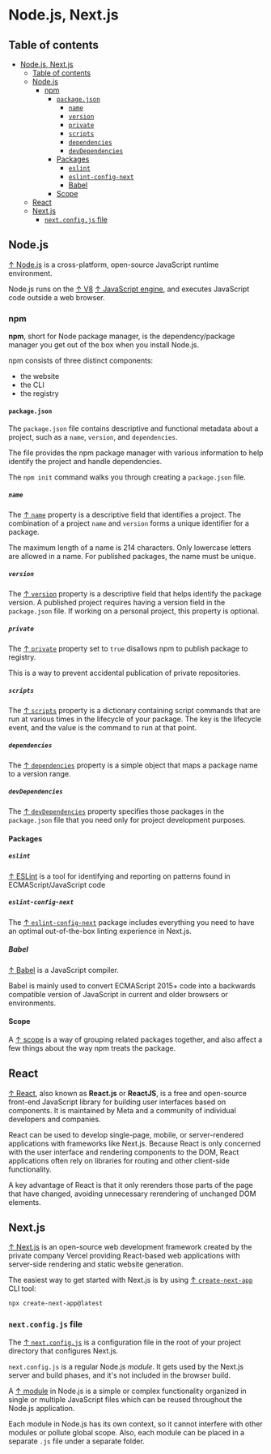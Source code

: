 # Node.js, Next.js

## Table of contents

- [Node.js, Next.js](#nodejs-nextjs)
  - [Table of contents](#table-of-contents)
  - [Node.js](#nodejs)
    - [npm](#npm)
      - [`package.json`](#packagejson)
        - [`name`](#name)
        - [`version`](#version)
        - [`private`](#private)
        - [`scripts`](#scripts)
        - [`dependencies`](#dependencies)
        - [`devDependencies`](#devdependencies)
      - [Packages](#packages)
        - [`eslint`](#eslint)
        - [`eslint-config-next`](#eslint-config-next)
        - [Babel](#babel)
      - [Scope](#scope)
  - [React](#react)
  - [Next.js](#nextjs)
    - [`next.config.js` file](#nextconfigjs-file)

## Node.js

[↑ Node.js](https://nodejs.org) is a cross-platform, open-source JavaScript runtime environment.

Node.js runs on the [↑ V8](https://en.wikipedia.org/wiki/V8_(JavaScript_engine)) [↑ JavaScript engine](https://en.wikipedia.org/wiki/JavaScript_engine), and executes JavaScript code outside a web browser.

### npm

**npm**, short for Node package manager, is the dependency/package manager you get out of the box when you install Node.js.

npm consists of three distinct components:

- the website
- the CLI
- the registry

#### `package.json`

The `package.json` file contains descriptive and functional metadata about a project, such as a `name`, `version`, and `dependencies`.

The file provides the npm package manager with various information to help identify the project and handle dependencies.

The `npm init` command walks you through creating a `package.json` file.

##### `name`

The [↑ `name`](https://docs.npmjs.com/cli/v10/configuring-npm/package-json#name) property is a descriptive field that identifies a project. The combination of a project `name` and `version` forms a unique identifier for a package.

The maximum length of a name is 214 characters. Only lowercase letters are allowed in a name. For published packages, the name must be unique.

##### `version`

The [↑ `version`](https://docs.npmjs.com/cli/v10/configuring-npm/package-json#version) property is a descriptive field that helps identify the package version. A published project requires having a version field in the `package.json` file. If working on a personal project, this property is optional.

##### `private`

The [↑ `private`](https://docs.npmjs.com/cli/v10/configuring-npm/package-json#private) property set to `true` disallows npm to publish package to registry.

This is a way to prevent accidental publication of private repositories.

##### `scripts`

The [↑ `scripts`](https://docs.npmjs.com/cli/v10/using-npm/scripts) property is a dictionary containing script commands that are run at various times in the lifecycle of your package. The key is the lifecycle event, and the value is the command to run at that point.

##### `dependencies`

The [↑ `dependencies`](https://docs.npmjs.com/cli/v10/configuring-npm/package-json#dependencies ) property is a simple object that maps a package name to a version range.

##### `devDependencies`

The [↑ `devDependencies`](https://docs.npmjs.com/cli/v10/configuring-npm/package-json#devdependencies) property specifies those packages in the `package.json` file that you need only for project development purposes.

#### Packages

##### `eslint`

[↑ ESLint](https://eslint.org) is a tool for identifying and reporting on patterns found in ECMAScript/JavaScript code

##### `eslint-config-next`

The [↑ `eslint-config-next`](https://nextjs.org/docs/app/building-your-application/configuring/eslint) package includes everything you need to have an optimal out-of-the-box linting experience in Next.js.

##### Babel

[↑ Babel](https://babeljs.io) is a JavaScript compiler.

Babel is mainly used to convert ECMAScript 2015+ code into a backwards compatible version of JavaScript in current and older browsers or environments.

#### Scope

A [↑ scope](https://docs.npmjs.com/cli/v9/using-npm/scope) is a way of grouping related packages together, and also affect a few things about the way npm treats the package.

## React

[↑ React](https://react.dev), also known as **React.js** or **ReactJS**, is a free and open-source front-end JavaScript library for building user interfaces based on components. It is maintained by Meta and a community of individual developers and companies.

React can be used to develop single-page, mobile, or server-rendered applications with frameworks like Next.js. Because React is only concerned with the user interface and rendering components to the DOM, React applications often rely on libraries for routing and other client-side functionality.

A key advantage of React is that it only rerenders those parts of the page that have changed, avoiding unnecessary rerendering of unchanged DOM elements.

## Next.js

[↑ Next.js](https://nextjs.org) is an open-source web development framework created by the private company Vercel providing React-based web applications with server-side rendering and static website generation.

The easiest way to get started with Next.js is by using [↑ `create-next-app`](https://nextjs.org/docs/app/api-reference/create-next-app) CLI tool:

```bash
npx create-next-app@latest
```

### `next.config.js` file

The [↑ `next.config.js`](https://nextjs.org/docs/pages/api-reference/next-config-js) is a configuration file in the root of your project directory that configures Next.js.

`next.config.js` is a regular Node.js *module*. It gets used by the Next.js server and build phases, and it's not included in the browser build.

A [↑ module](https://www.tutorialsteacher.com/nodejs/nodejs-modules) in Node.js is a simple or complex functionality organized in single or multiple JavaScript files which can be reused throughout the Node.js application.

Each module in Node.js has its own context, so it cannot interfere with other modules or pollute global scope. Also, each module can be placed in a separate `.js` file under a separate folder.
